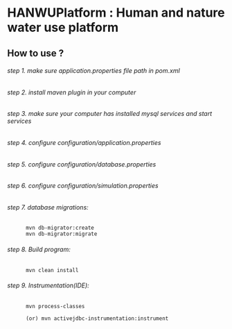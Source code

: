 # HANWUPlatform : Human and nature water use platform

## How to use ?

###### step 1. make sure application.properties file path in pom.xml

###### step 2. install maven plugin in your computer

###### step 3. make sure your computer has installed mysql services and start services

###### step 4. configure configuration/application.properties

###### step 5. configure configuration/database.properties

###### step 6. configure configuration/simulation.properties

###### step 7. database migrations:
		  mvn db-migrator:create         
		  mvn db-migrator:migrate
		  
###### step 8. Build program:
          mvn clean install
          
###### step 9. Instrumentation(IDE):
          mvn process-classes  
          
          (or) mvn activejdbc-instrumentation:instrument
        

			
